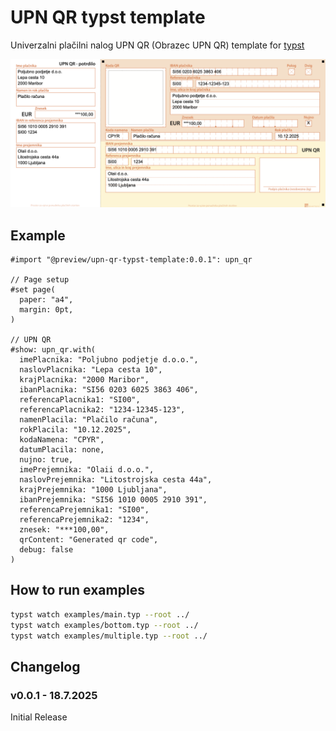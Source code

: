 # UPN QR typst template

Univerzalni plačilni nalog UPN QR (Obrazec UPN QR) template for [typst](https://typst.app/docs/)

![Preview](/thumbnail.png)

## Example

```typ
#import "@preview/upn-qr-typst-template:0.0.1": upn_qr

// Page setup
#set page(
  paper: "a4",
  margin: 0pt,
)

// UPN QR
#show: upn_qr.with(
  imePlacnika: "Poljubno podjetje d.o.o.",
  naslovPlacnika: "Lepa cesta 10",
  krajPlacnika: "2000 Maribor",
  ibanPlacnika: "SI56 0203 6025 3863 406",
  referencaPlacnika1: "SI00",
  referencaPlacnika2: "1234-12345-123",
  namenPlacila: "Plačilo računa",
  rokPlacila: "10.12.2025",
  kodaNamena: "CPYR",
  datumPlacila: none,
  nujno: true,
  imePrejemnika: "Olaii d.o.o.",
  naslovPrejemnika: "Litostrojska cesta 44a",
  krajPrejemnika: "1000 Ljubljana",
  ibanPrejemnika: "SI56 1010 0005 2910 391",
  referencaPrejemnika1: "SI00",
  referencaPrejemnika2: "1234",
  znesek: "***100,00",
  qrContent: "Generated qr code",
  debug: false
)
```

## How to run examples

```bash
typst watch examples/main.typ --root ../
typst watch examples/bottom.typ --root ../
typst watch examples/multiple.typ --root ../
```

## Changelog

### **v0.0.1** - 18.7.2025

Initial Release
